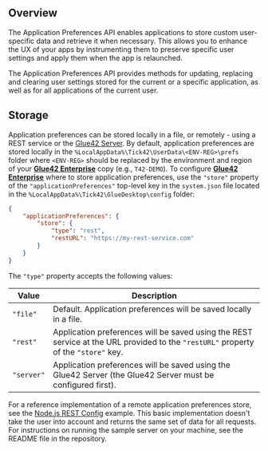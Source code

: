 ## Overview

The Application Preferences API enables applications to store custom user-specific data and retrieve it when necessary. This allows you to enhance the UX of your apps by instrumenting them to preserve specific user settings and apply them when the app is relaunched. 

The Application Preferences API provides methods for updating, replacing and clearing user settings stored for the current or a specific application, as well as for all applications of the current user.

## Storage

Application preferences can be stored locally in a file, or remotely - using a REST service or the [Glue42 Server](../../glue42-server/index.html). By default, application preferences are stored locally in the `%LocalAppData%\Tick42\UserData\<ENV-REG>\prefs` folder where `<ENV-REG>` should be replaced by the environment and region of your [**Glue42 Enterprise**](https://glue42.com/enterprise/) copy (e.g., `T42-DEMO`). To configure [**Glue42 Enterprise**](https://glue42.com/enterprise/) where to store application preferences, use the `"store"` property of the `"applicationPreferences"` top-level key in the `system.json` file located in the `%LocalAppData%\Tick42\GlueDesktop\config` folder:

```json
{
    "applicationPreferences": {
        "store": {
            "type": "rest",
            "restURL": "https://my-rest-service.com"
        }
    }
}
```

The `"type"` property accepts the following values:

| Value | Description |
|-------|-------------|
| `"file"` | Default. Application preferences will be saved locally in a file. |
| `"rest"` | Application preferences will be saved using the REST service at the URL provided to the `"restURL"` property of the `"store"` key. |
| `"server"` | Application preferences will be saved using the Glue42 Server (the Glue42 Server must be configured first). |

For a reference implementation of a remote application preferences store, see the [Node.js REST Config](https://github.com/Glue42/rest-config-example-node-js) example. This basic implementation doesn't take the user into account and returns the same set of data for all requests. For instructions on running the sample server on your machine, see the README file in the repository.